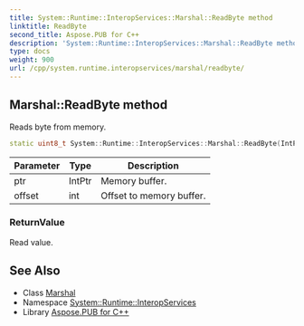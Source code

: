 ```yaml
---
title: System::Runtime::InteropServices::Marshal::ReadByte method
linktitle: ReadByte
second_title: Aspose.PUB for C++
description: 'System::Runtime::InteropServices::Marshal::ReadByte method. Reads byte from memory in C++.'
type: docs
weight: 900
url: /cpp/system.runtime.interopservices/marshal/readbyte/
---
```

## Marshal::ReadByte method


Reads byte from memory.

```cpp
static uint8_t System::Runtime::InteropServices::Marshal::ReadByte(IntPtr ptr, int offset=0)
```


| Parameter | Type | Description |
| --- | --- | --- |
| ptr | IntPtr | Memory buffer. |
| offset | int | Offset to memory buffer. |

### ReturnValue

Read value.

## See Also

* Class [Marshal](../)
* Namespace [System::Runtime::InteropServices](../../)
* Library [Aspose.PUB for C++](../../../)
